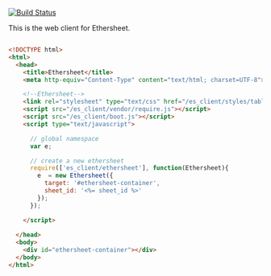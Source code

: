 [![Build Status](https://travis-ci.org/ethersheet-collective/es_client.png?branch=master)](https://travis-ci.org/ethersheet-collective/es_client)

This is the web client for Ethersheet.

````html

<!DOCTYPE html>
<html>
  <head>
    <title>Ethersheet</title>
    <meta http-equiv="Content-Type" content="text/html; charset=UTF-8">

    <!--Ethersheet-->
    <link rel="stylesheet" type="text/css" href="/es_client/styles/table.css" />
    <script src="/es_client/vendor/require.js"></script>
    <script src="/es_client/boot.js"></script>
    <script type="text/javascript">

      // global namespace
      var e;

      // create a new ethersheet
      require(['es_client/ethersheet'], function(Ethersheet){
        e  = new Ethersheet({
          target: '#ethersheet-container',
          sheet_id: '<%= sheet_id %>' 
        });
      });

    </script>
      
  </head>
  <body>
    <div id="ethersheet-container"></div>
  </body>
</html>

````
